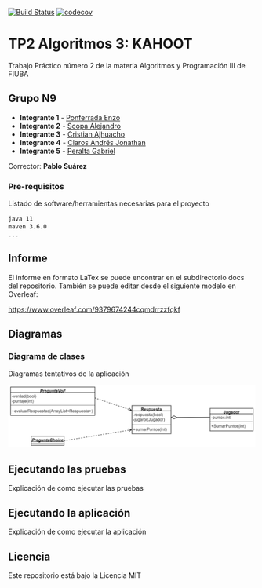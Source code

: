 [![Build Status](https://travis-ci.org/enzoponf3/TP2-Kahoot.svg?branch=master)](https://travis-ci.org/enzoponf3/TP2-Kahoot) [![codecov](https://codecov.io/gh/enzoponf3/TP2-Kahoot/branch/master/graph/badge.svg)](https://codecov.io/gh/enzoponf3/TP2-Kahoot)

# TP2 Algoritmos 3: KAHOOT

Trabajo Práctico número 2 de la materia Algoritmos y Programación III de FIUBA

## Grupo N9

* **Integrante 1** - [Ponferrada Enzo](https://github.com/enzoponf3)
* **Integrante 2** - [Scopa Alejandro](https://github.com/integrante2)
* **Integrante 3** - [Cristian Ajhuacho](https://github.com/Cristian-AC)
* **Integrante 4** - [Claros Andrés Jonathan](https://github.com/andyclaros)
* **Integrante 5** - [Peralta Gabriel](https://github.com/gabandsof)

Corrector: **Pablo Suárez**

### Pre-requisitos

Listado de software/herramientas necesarias para el proyecto

```
java 11
maven 3.6.0
...
```

## Informe

El informe en formato LaTex se puede encontrar en el subdirectorio docs del repositorio.
También se puede editar desde el siguiente modelo en Overleaf:

https://www.overleaf.com/9379674244cqmdrrzzfqkf


## Diagramas

### Diagrama de clases

Diagramas tentativos de la aplicación

![Diagrama de clases](/src/informe/img/clases.png)

## Ejecutando las pruebas

Explicación de como ejecutar las pruebas

## Ejecutando la aplicación

Explicación de como ejecutar la aplicación

## Licencia

Este repositorio está bajo la Licencia MIT
